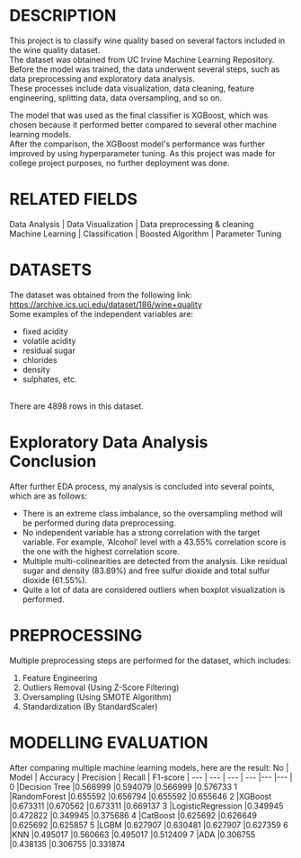 DESCRIPTION
=================================================================================================================================
This project is to classify wine quality based on several factors included in the wine quality dataset. 
<br>The dataset was obtained from UC Irvine Machine Learning Repository. Before the model was trained, the data underwent several steps, such as data preprocessing and exploratory data analysis. 
<br>These processes include data visualization, data cleaning, feature engineering, splitting data, data oversampling, and so on.
 
The model that was used as the final classifier is XGBoost, which was chosen because it performed better compared to several other machine learning models. 
<br>After the comparison, the XGBoost model's performance was further improved by using hyperparameter tuning. As this project was made for college project purposes, no further deployment was done.


RELATED FIELDS
=================================================================================================================================
Data Analysis | Data Visualization | Data preprocessing & cleaning 
<br>Machine Learning | Classification | Boosted Algorithm | Parameter Tuning


DATASETS
=================================================================================================================================
The dataset was obtained from the following link:
<br>https://archive.ics.uci.edu/dataset/186/wine+quality
<br>Some examples of the independent variables are:
- fixed acidity
- volatile acidity
- residual sugar
- chlorides
- density
- sulphates, etc.
  
<br>There are 4898 rows in this dataset.


Exploratory Data Analysis Conclusion
=================================================================================================================================
After further EDA process, my analysis is concluded into several points, which are as follows:
- There is an extreme class imbalance, so the oversampling method will be performed during data preprocessing.
- No independent variable has a strong correlation with the target variable. For example, ‘Alcohol’ level with a 43.55% correlation score is the one with the highest correlation score.
- Multiple multi-colinearities are detected from the analysis. Like residual sugar and density (83.89%) and free sulfur dioxide and total sulfur dioxide (61.55%).
- Quite a lot of data are considered outliers when boxplot visualization is performed.


PREPROCESSING
=================================================================================================================================
Multiple preprocessing steps are performed for the dataset, which includes:
1) Feature Engineering
2) Outliers Removal (Using Z-Score Filtering)
3) Oversampling (Using SMOTE Algorithm)
4) Standardization (By StandardScaler)


MODELLING EVALUATION
=================================================================================================================================
After comparing multiple machine learning models, here are the result:
No | Model | Accuracy | Precision | Recall | F1-score |
--- | --- | --- | --- |--- |--- |
0	|Decision Tree	|0.566999	|0.594079	|0.566999	|0.576733
1	|RandomForest	|0.655592	|0.656794	|0.655592	|0.655646
2	|XGBoost	|0.673311	|0.670562	|0.673311	|0.669137
3	|LogisticRegression	|0.349945	|0.472822	|0.349945	|0.375686
4	|CatBoost	|0.625692	|0.626649	|0.625692	|0.625857
5	|LGBM	|0.627907	|0.630481	|0.627907	|0.627359
6	|KNN	|0.495017	|0.560663	|0.495017	|0.512409
7	|ADA	|0.306755	|0.438135	|0.306755	|0.331874
